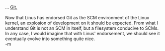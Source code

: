 ... <a href="http://kerneltrap.org/node/4998">Git.</a>
<br />
<br /><font class="comment">Now that Linus has endorsed Git as the SCM environment of the Linux kernel, an explosion of development on it should be expected.  From what I understand Git is not an SCM in itself, but a filesystem conducive to SCMs.  In any case, I would imagine that with Linus' endorsement, we should see it eventually evolve into something quite nice.</font>
<br />-m
<br />
<br />